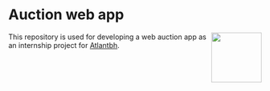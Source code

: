 Auction web app
============
<img align="right" width="100" height="100" src="https://i.imgur.com/wtEHS07.jpg">

This repository is used for developing a web auction app as an internship project for [Atlantbh](https://www.atlantbh.com/).

